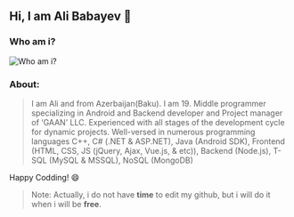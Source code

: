 

## Hi, I am Ali Babayev :hugs:

### Who am i?
![Who am i?](https://media.giphy.com/media/QHE5gWI0QjqF2/giphy.gif)

### About: 
>I am Ali and from Azerbaijan(Baku). I am 19. Middle programmer specializing in Android and Backend developer and Project manager of ‘GAAN’ LLC. Experienced with all stages of the development cycle for dynamic projects. Well-versed in numerous programming languages C++, C# (.NET & ASP.NET), Java (Android SDK), Frontend (HTML, CSS, JS (jQuery, Ajax, Vue.js, & etc)), Backend (Node.js), T-SQL (MySQL & MSSQL), NoSQL (MongoDB)


 Happy Codding! :smile:
		
> Note: Actually, i do not have **time** to edit my github, but i will
> do it when i will be **free**.

